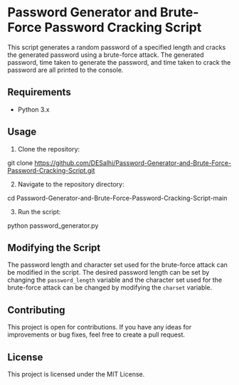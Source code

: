 # Password Generator and Brute-Force Password Cracking Script

This script generates a random password of a specified length and cracks the generated password using a brute-force attack. The generated password, time taken to generate the password, and time taken to crack the password are all printed to the console.

## Requirements

- Python 3.x

## Usage

1. Clone the repository:

git clone https://github.com/DESalhi/Password-Generator-and-Brute-Force-Password-Cracking-Script.git

2. Navigate to the repository directory:

cd Password-Generator-and-Brute-Force-Password-Cracking-Script-main

3. Run the script:

python password_generator.py

## Modifying the Script

The password length and character set used for the brute-force attack can be modified in the script. The desired password length can be set by changing the `password_length` variable and the character set used for the brute-force attack can be changed by modifying the `charset` variable.

## Contributing

This project is open for contributions. If you have any ideas for improvements or bug fixes, feel free to create a pull request.

## License

This project is licensed under the MIT License.






